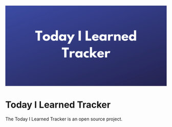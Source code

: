 
![image](/til-tracker-banner.png)

# Today I Learned Tracker

The Today I Learned Tracker is an open source project. 
